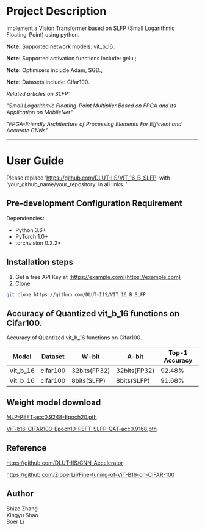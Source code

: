 # Project Description

Implement a Vision Transformer based on SLFP (Small Logarithmic Floating-Point) using python.  

**Note:** Supported network models: vit_b_16.;   

**Note:** Supported activation functions include: gelu.;  

**Note:** Optimisers include:Adam, SGD.;  

**Note:** Datasets include: Cifar100.  


*Related articles on SLFP:*

*"Small Logarithmic Floating-Point Multiplier Based on FPGA and Its Application on MobileNet"*  

*"FPGA-Friendly Architecture of Processing Elements For Efficient and Accurate CNNs"*  

****

# User Guide

Please replace ’https://github.com/DLUT-IIS/VIT_16_B_SLFP' with ‘your_github_name/your_repository’ in all links. ’

## Pre-development Configuration Requirement

Dependencies:
- Python 3.6+
- PyTorch 1.0+
- torchvision 0.2.2+

## **Installation steps**

1. Get a free API Key at [https://example.com](https://example.com)
2. Clone 

```sh
git clone https://github.com/DLUT-IIS/VIT_16_B_SLFP
```

## Accuracy of Quantized vit_b_16 functions on Cifar100.

Accuracy of Quantized vit_b_16 functions on Cifar100.

|      Model      |      Dataset     |      W-bit     |     A-bit     |        Top-1 Accuracy        |
| ------------- | ------------- | ------------- | ------------- | ------------- |
| Vit_b_16  | cifar100  |   32bits(FP32)   |    32bits(FP32)  |              92.48%              |
| Vit_b_16  | cifar100  |    8bits(SLFP)    |    8bits(SLFP)   |              91.68%              |

## Weight model download
[MLP-PEFT-acc0.9248-Epoch20.pth](https://fs-im-kefu.7moor-fs1.com/ly/4d2c3f00-7d4c-11e5-af15-41bf63ae4ea0/1741268997495/MLP-PEFT-acc0.9248-Epoch20.pth)   

[ViT-b16-CIFAR100-Epoch10-PEFT-SLFP-QAT-acc0.9168.pth](https://fs-im-kefu.7moor-fs1.com/ly/4d2c3f00-7d4c-11e5-af15-41bf63ae4ea0/1741269345629/ViT-b16-CIFAR100-Epoch10-PEFT-SLFP-QAT-acc0.9168.pth)
## Reference

https://github.com/DLUT-IIS/CNN_Accelerator

https://github.com/ZipperLii/Fine-tuning-of-ViT-B16-on-CIFAR-100

## Author
Shize Zhang   
Xingyu Shao   
Boer Li   







